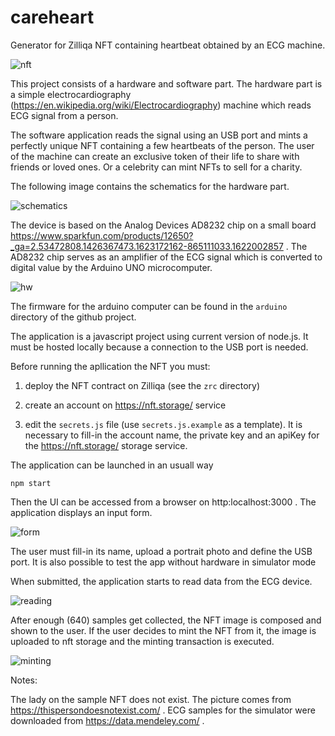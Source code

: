 # careheart
Generator for Zilliqa NFT containing heartbeat obtained by an ECG machine.

![nft](/doc-img/nft.jpg?raw=true "Zilliqa Heartbeat NFT")

This project consists of a hardware and software part. The hardware part is
a simple electrocardiography (https://en.wikipedia.org/wiki/Electrocardiography) machine which reads ECG signal from a person.

The software application reads the signal using an USB port and mints
a perfectly unique NFT containing a few heartbeats of the person. The
user of the machine can create an exclusive token of their life to
share with friends or loved ones. Or a celebrity can mint NFTs to
sell for a charity.

The following image contains the schematics for the hardware part. 

![schematics](/doc-img/schematics.jpg?raw=true "Device Schematics")

The device is based on the Analog Devices AD8232 chip on a small board
https://www.sparkfun.com/products/12650?_ga=2.53472808.1426367473.1623172162-865111033.1622002857
. The AD8232 chip serves as an amplifier of the ECG signal which is
converted to digital value by the Arduino UNO microcomputer.

![hw](/doc-img/hw.jpg?raw=true "ECG Device")

The firmware for the arduino computer can be found in the `arduino` directory of the github project.

The application is a javascript project using current version of
node.js. It must be hosted locally because a connection to the 
USB port is needed.

Before running the apllication the NFT you must:

1. deploy the NFT contract on
Zilliqa (see the `zrc` directory)

2. create an account on https://nft.storage/ service

3. edit the `secrets.js` file (use `secrets.js.example` as a
template). It is necessary to fill-in the account name, the private
key and an apiKey for the https://nft.storage/ storage service.


The application can be launched in an usuall way

```
npm start
```

Then the UI can be accessed from a browser on http:localhost:3000 . The application displays an input form. 

![form](/doc-img/form.png?raw=true "Input form screenshot")

The user must fill-in its name, upload a portrait photo and define the USB port. It is also possible to test the app without hardware in simulator mode

When submitted, the application starts to read data from the ECG device. 

![reading](/doc-img/reading.png?raw=true "ECG reading screenshot")

After enough (640) samples get collected, the NFT image is composed and
shown to the user. If the user decides to mint the NFT from it, the image is uploaded
to nft storage and the minting transaction is executed.

![minting](/doc-img/minting.png?raw=true "Miniting screenshot")


Notes:

The lady on the sample NFT does not exist. The picture comes from
https://thispersondoesnotexist.com/ . ECG samples for the simulator
were downloaded from https://data.mendeley.com/ .
